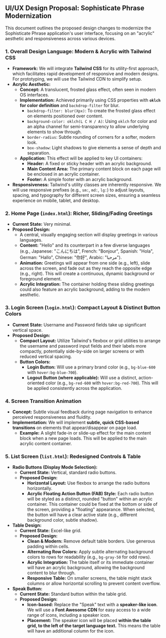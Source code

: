 ## UI/UX Design Proposal: Sophisticate Phrase Modernization

This document outlines the proposed design changes to modernize the Sophisticate Phrase application's user interface, focusing on an "acrylic" aesthetic and responsiveness across various devices.

### 1. Overall Design Language: Modern & Acrylic with Tailwind CSS

*   **Framework:** We will integrate **Tailwind CSS** for its utility-first approach, which facilitates rapid development of responsive and modern designs. For prototyping, we will use the Tailwind CDN to simplify setup.
*   **Acrylic Aesthetic:**
    *   **Concept:** A translucent, frosted glass effect, often seen in modern OS interfaces.
    *   **Implementation:** Achieved primarily using CSS properties with **`oklch` for color definition** and `backdrop-filter` for blur.
        *   `backdrop-filter: blur(Xpx)`: To create the frosted glass effect on elements positioned over content.
        *   `background-color: oklch(L C H / A)`: Using `oklch` for color and an alpha channel for semi-transparency to allow underlying elements to show through.
        *   `border-radius`: Subtle rounding of corners for a softer, modern look.
        *   `box-shadow`: Light shadows to give elements a sense of depth and separation.
    *   **Application:** This effect will be applied to key UI containers:
        *   **Header:** A fixed or sticky header with an acrylic background.
        *   **Main Content Area:** The primary content block on each page will be enclosed in an acrylic container.
        *   **Footer:** A simple footer with an acrylic background.
*   **Responsiveness:** Tailwind's utility classes are inherently responsive. We will use responsive prefixes (e.g., `sm:`, `md:`, `lg:`) to adjust layouts, spacing, and typography for different screen sizes, ensuring a seamless experience on mobile, tablet, and desktop.

### 2. Home Page (`index.html`): Richer, Sliding/Fading Greetings

*   **Current State:** Very minimal.
*   **Proposed Design:**
    *   A central, visually engaging section will display greetings in various languages.
    *   **Content:** "Hello" and its counterpart in a few diverse languages (e.g., Japanese: "こんにちは", French: "Bonjour", Spanish: "Hola", German: "Hallo", Chinese: "你好", Arabic: "مرحبا").
    *   **Animation:** Greetings will appear from one side (e.g., left), slide across the screen, and fade out as they reach the opposite edge (e.g., right). This will create a continuous, dynamic background or foreground element.
    *   **Acrylic Integration:** The container holding these sliding greetings could also feature an acrylic background, adding to the modern aesthetic.

### 3. Login Screen (`login.html`): Compact Layout & Distinct Button Colors

*   **Current State:** Username and Password fields take up significant vertical space.
*   **Proposed Design:**
    *   **Compact Layout:** Utilize Tailwind's flexbox or grid utilities to arrange the username and password input fields and their labels more compactly, potentially side-by-side on larger screens or with reduced vertical spacing.
    *   **Button Colors:**
        *   **Login Button:** Will use a primary brand color (e.g., `bg-blue-600` with `hover:bg-blue-700`).
        *   **Logout Button (where applicable):** Will use a distinct, action-oriented color (e.g., `bg-red-600` with `hover:bg-red-700`). This will be applied consistently across the application.

### 4. Screen Transition Animation

*   **Concept:** Subtle visual feedback during page navigation to enhance perceived responsiveness and fluidity.
*   **Implementation:** We will implement **subtle, quick CSS-based transitions** on elements that appear/disappear on page load.
    *   **Example:** A slight fade-in or slide-up effect for the main content block when a new page loads. This will be applied to the main acrylic content container.

### 5. List Screen (`list.html`): Redesigned Controls & Table

*   **Radio Buttons (Display Mode Selection):**
    *   **Current State:** Vertical, standard radio buttons.
    *   **Proposed Design:**
        *   **Horizontal Layout:** Use flexbox to arrange the radio buttons horizontally.
        *   **Acrylic Floating Action Button (FAB) Style:** Each radio button will be styled as a distinct, rounded "button" within an acrylic container. This container could be fixed at the bottom or side of the screen, providing a "floating" appearance. When selected, the button will have a clear active state (e.g., different background color, subtle shadow).
*   **Table Design:**
    *   **Current State:** Excel-like grid.
    *   **Proposed Design:**
        *   **Clean & Modern:** Remove default table borders. Use generous padding within cells.
        *   **Alternating Row Colors:** Apply subtle alternating background colors to rows for readability (e.g., `bg-gray-50` for odd rows).
        *   **Acrylic Integration:** The table itself or its immediate container will have an acrylic background, allowing the background content to blur through.
        *   **Responsive Table:** On smaller screens, the table might stack columns or allow horizontal scrolling to prevent content overflow.
*   **Speak Button:**
    *   **Current State:** Standard button within the table grid.
    *   **Proposed Design:**
        *   **Icon-based:** Replace the "Speak" text with a **speaker-like icon**. We will use a **Font Awesome CDN** for easy access to a wide range of icons, including a speaker icon.
        *   **Placement:** The speaker icon will be placed **within the table grid, to the left of the target language text.** This means the table will have an additional column for the icon.
